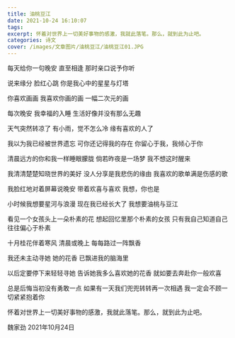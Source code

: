 ```yaml
---
title: 油桃豆江
date: 2021-10-24 16:10:07
tags:
excerpt: 怀着对世界上一切美好事物的感激，我就此落笔。那么，就到此为止吧。
categories: 诗文
cover: /images/文章图片/油桃豆江/油桃豆江01.JPG
---
```


每天给你一句晚安
直至相逢
那时亲口说予你听

说来缘分
脸红心跳
你是我心中的星星与灯塔

你喜欢画画
我喜欢你画的画
一幅二次元的画

每次晚安
我幸福的入睡
生活好像并没有那么无趣

天气突然转凉了
有小雨，觉不怎么冷
缘有喜欢的人了

我以为我已经被世界遗忘
可你还记得我的存在
你留心于我，我倾心于你

清晨远方的你和我一样睡眼朦胧
倘若昨夜是一场梦
我不想这时醒来

我清清楚楚知晓世界的美好
没人分享是我悲伤的缘由
我喜欢的歌单满是伤感的歌

我脸红地对着屏幕说晚安
带着欢喜与喜欢
我想，你也是

小时候我想要星河与浪漫
现在我已经长大了
我想要油桃与豆江

看见一个女孩头上一朵朴素的花
想起回忆里那个朴素的女孩
只有我自己知道自己往往偏心于朴素

十月桂花伴着寒风
清晨或晚上
每每路过一阵飘香

我还未主动寻她
她的花香
已飘进我的脑海里

以后定要停下来轻轻寻她
告诉她我多么喜欢她的花香
就如要去奔赴你一般欢喜

总是后悔当初没有勇敢一点
如果有一天我们兜兜转转再一次相遇
我一定会不顾一切紧紧抱着你


怀着对世界上一切美好事物的感激，我就此落笔。那么，就到此为止吧。

魏家劲
2021年10月24日

